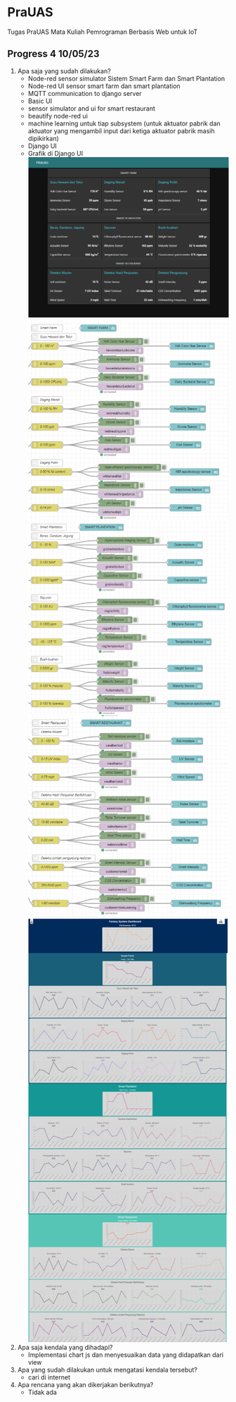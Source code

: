 # PraUAS
Tugas PraUAS Mata Kuliah Pemrograman Berbasis Web untuk IoT

## Progress 4 10/05/23
1. Apa saja yang sudah dilakukan?
    - Node-red sensor simulator Sistem Smart Farm dan Smart Plantation
    - Node-red UI sensor smart farm dan smart plantation
    - MQTT communication to django server
    - Basic UI
    - sensor simulator and ui for smart restaurant
    - beautify node-red ui
    - machine learning untuk tiap subsystem (untuk aktuator pabrik dan aktuator yang mengambil input dari ketiga aktuator pabrik masih dipikirkan)
    - Django UI
    - Grafik di Django UI
    ![](node_red_dashboard.png)
    ![](node_red_pabrik_1.png)
    ![](node_red_pabrik_2.png)
    ![](node_red_pabrik_3.png)
    ![](django_ui_grafik.png)
2. Apa saja kendala yang dihadapi?
    - Implementasi chart js dan menyesuaikan data yang didapatkan dari view
3. Apa yang sudah dilakukan untuk mengatasi kendala tersebut?
    - cari di internet
4. Apa rencana yang akan dikerjakan berikutnya?
    - Tidak ada

